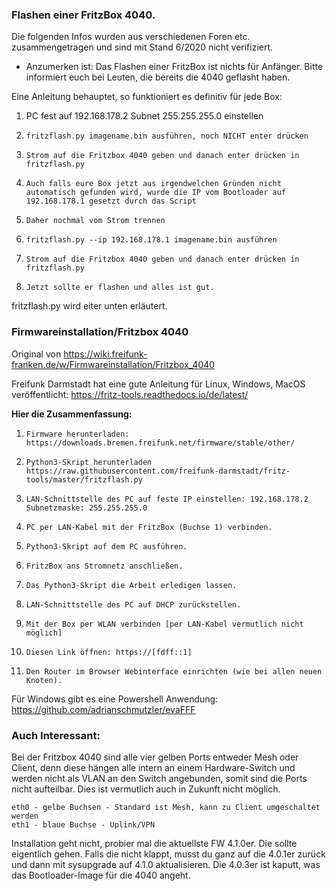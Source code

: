 ### Flashen einer FritzBox 4040.
Die folgenden Infos wurden aus verschiedenen Foren etc. zusammengetragen und sind mit Stand 6/2020 nicht verifiziert.

- Anzumerken ist: Das Flashen einer FritzBox ist nichts für Anfänger. Bitte informiert euch bei Leuten, die bereits die 4040 geflasht haben.

Eine Anleitung behauptet, so funktioniert es definitiv für jede Box:

1.  PC fest auf 192.168.178.2 Subnet 255.255.255.0 einstellen
2.     fritzflash.py imagename.bin ausführen, noch NICHT enter drücken
3.     Strom auf die Fritzbox 4040 geben und danach enter drücken in fritzflash.py
4.     Auch falls eure Box jetzt aus irgendwelchen Gründen nicht automatisch gefunden wird, wurde die IP vom Bootloader auf 192.168.178.1 gesetzt durch das Script
5.     Daher nochmal vom Strom trennen
6.     fritzflash.py --ip 192.168.178.1 imagename.bin ausführen
7.     Strom auf die Fritzbox 4040 geben und danach enter drücken in fritzflash.py
8.     Jetzt sollte er flashen und alles ist gut.

fritzflash.py wird eiter unten erläutert.


### Firmwareinstallation/Fritzbox 4040 
Original von https://wiki.freifunk-franken.de/w/Firmwareinstallation/Fritzbox_4040

Freifunk Darmstadt hat eine gute Anleitung für Linux, Windows, MacOS veröffentlicht: 
https://fritz-tools.readthedocs.io/de/latest/ 

**Hier die Zusammenfassung:**

1.     Firmware herunterladen: https://downloads.bremen.freifunk.net/firmware/stable/other/
2.     Python3-Skript herunterladen https://raw.githubusercontent.com/freifunk-darmstadt/fritz-tools/master/fritzflash.py
3.     LAN-Schnittstelle des PC auf feste IP einstellen: 192.168.178.2 Subnetzmaske: 255.255.255.0
4.     PC per LAN-Kabel mit der FritzBox (Buchse 1) verbinden.
5.     Python3-Skript auf dem PC ausführen.
6.     FritzBox ans Stromnetz anschließen.
7.     Das Python3-Skript die Arbeit erledigen lassen.
8.     LAN-Schnittstelle des PC auf DHCP zurückstellen.
9.     Mit der Box per WLAN verbinden [per LAN-Kabel vermutlich nicht möglich]
10.     Diesen Link öffnen: https://[fdff::1]
11.     Den Router im Browser Webinterface einrichten (wie bei allen neuen Knoten).

Für Windows gibt es eine Powershell Anwendung: https://github.com/adrianschmutzler/evaFFF 

### Auch Interessant:
Bei der Fritzbox 4040 sind alle vier gelben Ports entweder Mesh oder Client, denn diese hängen alle intern an einem Hardware-Switch und werden nicht als VLAN an den Switch angebunden, somit sind die Ports nicht aufteilbar. Dies ist vermutlich auch in Zukunft nicht möglich.

    eth0 - gelbe Buchsen - Standard ist Mesh, kann zu Client umgeschaltet werden
    eth1 - blaue Buchse - Uplink/VPN
    
Installation geht nicht, probier mal die aktuellste FW 4.1.0er. Die sollte eigentlich gehen. Falls die nicht klappt, musst du ganz auf die 4.0.1er zurück und dann mit sysupgrade auf 4.1.0 aktualisieren. Die 4.0.3er ist kaputt, was das Bootloader-Image für die 4040 angeht.
